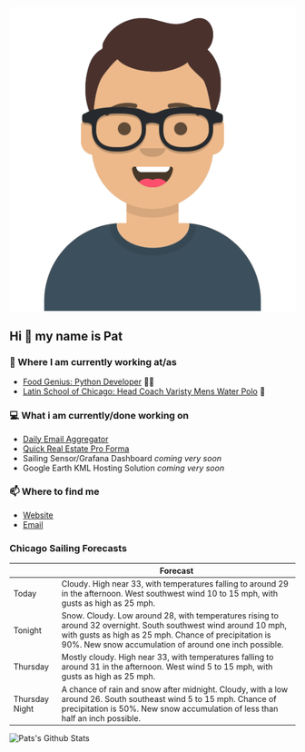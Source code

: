 [![Social banner for p-j-falconer](https://raw.githubusercontent.com/P-J-FALCONER/P-J-FALCONER/master/assets/avataaars.svg)](https://patfalconer.com/)
## Hi :wave: my name is Pat

### 💼 Where I am currently working at/as
- [Food Genius: Python Developer](https://getfoodgenius.com/) 🍔🐍
- [Latin School of Chicago: Head Coach Varisty Mens Water Polo](https://www.latinschool.org/) 🤽


### 💻 What i am currently/done working on
 - [Daily Email Aggregator](https://github.com/P-J-FALCONER/dott_daily_mail)
 - [Quick Real Estate Pro Forma](https://github.com/P-J-FALCONER/henry)
 - Sailing Sensor/Grafana Dashboard *coming very soon*
 - Google Earth KML Hosting Solution *coming very soon*

### 📫 Where to find me
 - [Website](https://patfalconer.com/)
 - [Email](mailto:patrick.j.falconer@gmail.com)


### Chicago Sailing Forecasts
|   | Forecast  |
|---|---|
| Today | Cloudy. High near 33, with temperatures falling to around 29 in the afternoon. West southwest wind 10 to 15 mph, with gusts as high as 25 mph. |
| Tonight | Snow. Cloudy. Low around 28, with temperatures rising to around 32 overnight. South southwest wind around 10 mph, with gusts as high as 25 mph. Chance of precipitation is 90%. New snow accumulation of around one inch possible. |
| Thursday | Mostly cloudy. High near 33, with temperatures falling to around 31 in the afternoon. West wind 5 to 15 mph, with gusts as high as 25 mph. |
| Thursday Night | A chance of rain and snow after midnight. Cloudy, with a low around 26. South southeast wind 5 to 15 mph. Chance of precipitation is 50%. New snow accumulation of less than half an inch possible. |

![Pats's Github Stats](https://github-readme-stats.vercel.app/api?username=p-j-falconer&show_icons=true&theme=radical)
